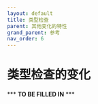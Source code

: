 ```yaml
---
layout: default
title: 类型检查
parent: 其他变化的特性
grand_parent: 参考
nav_order: 6
---
```


# 类型检查的变化

*** **TO BE FILLED IN** ***

